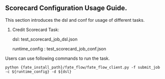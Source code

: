 ## Scorecard Configuration Usage Guide.

This section introduces the dsl and conf for usage of different tasks.

1. Credit Scorecard Task:

    dsl: test_scorecard_job_dsl.json

    runtime_config : test_scorecard_job_conf.json

Users can use following commands to run the task.

    python {fate_install_path}/fate_flow/fate_flow_client.py -f submit_job -c ${runtime_config} -d ${dsl}
